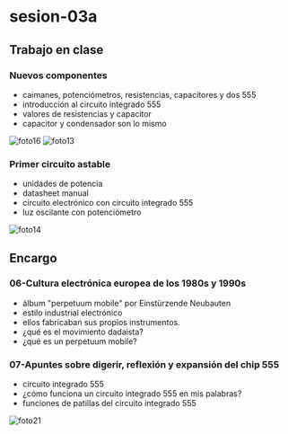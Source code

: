# sesion-03a

## Trabajo en clase
### Nuevos componentes
- caimanes, potenciómetros, resistencias, capacitores y dos 555 
- introducción al circuito integrado 555
- valores de resistencias y capacitor
- capacitor y condensador son lo mismo

![foto16](https://github.com/user-attachments/assets/cbd7ad22-b71f-49bb-bbe2-a78ec235d99d)
![foto13](https://github.com/user-attachments/assets/683b5ac3-cfc1-47f6-85f5-2ec2db66e596)

### Primer circuito astable
- unidades de potencia
- datasheet manual
- circuito electrónico con circuito integrado 555
- luz oscilante con potenciómetro

![foto14](https://github.com/user-attachments/assets/059aec7a-4a6e-46d0-bd3a-9eaa948c61f8)

## Encargo
### 06-Cultura electrónica europea de los 1980s y 1990s
- álbum "perpetuum mobile" por Einstürzende Neubauten
- estilo industrial electrónico
- ellos fabricaban sus propios instrumentos.
- ¿qué es el movimiento dadaísta?
- ¿qué es un perpetuum mobile?

### 07-Apuntes sobre digerir, reflexión y expansión del chip 555
- circuito integrado 555
- ¿cómo funciona un circuito integrado 555 en mis palabras?
- funciones de patillas del circuito integrado 555

![foto21](https://github.com/user-attachments/assets/dd6ac920-43b9-4f2b-a817-6fa0d4cd05b1)
